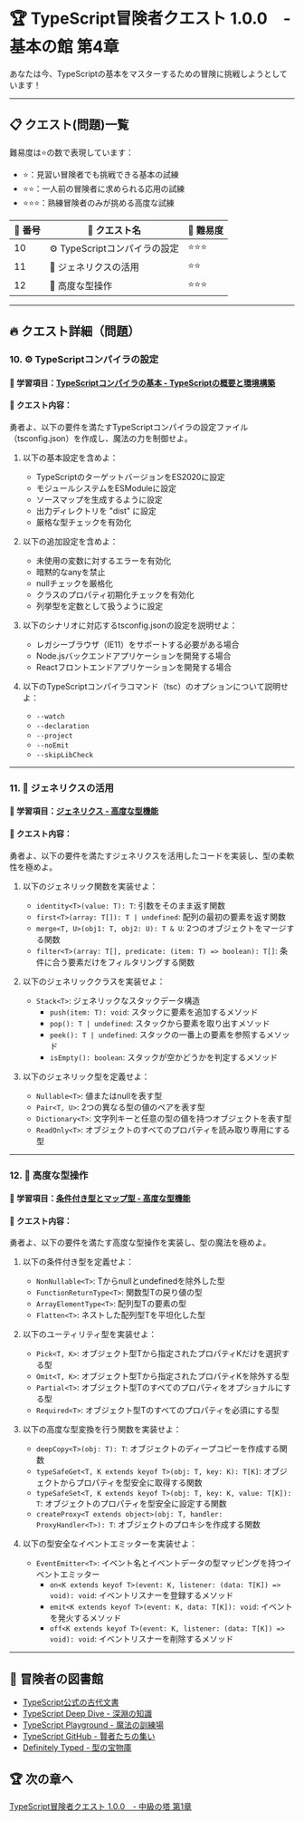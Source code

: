 # 🏆 TypeScript冒険者クエスト 1.0.0　- 基本の館 第4章

あなたは今、TypeScriptの基本をマスターするための冒険に挑戦しようとしています！

---

## 📋 クエスト(問題)一覧

難易度は⭐の数で表現しています：
- ⭐：見習い冒険者でも挑戦できる基本の試練
- ⭐⭐：一人前の冒険者に求められる応用の試練
- ⭐⭐⭐：熟練冒険者のみが挑める高度な試練

| 🔢 番号 | 📜 クエスト名 | 🎯 難易度 |
| ------- | ------------ | -------- |
| 10 | ⚙️ TypeScriptコンパイラの設定 | ⭐⭐⭐ |
| 11 | 🧩 ジェネリクスの活用 | ⭐⭐ |
| 12 | 🔮 高度な型操作 | ⭐⭐⭐ |

---

## 🔥 クエスト詳細（問題）

### **10. ⚙️ TypeScriptコンパイラの設定**

#### 🎯 学習項目：[TypeScriptコンパイラの基本 - TypeScriptの概要と環境構築](../guide.md)

#### 📜 クエスト内容：

勇者よ、以下の要件を満たすTypeScriptコンパイラの設定ファイル（tsconfig.json）を作成し、魔法の力を制御せよ。

1. 以下の基本設定を含めよ：
   - TypeScriptのターゲットバージョンをES2020に設定
   - モジュールシステムをESModuleに設定
   - ソースマップを生成するように設定
   - 出力ディレクトリを "dist" に設定
   - 厳格な型チェックを有効化

2. 以下の追加設定を含めよ：
   - 未使用の変数に対するエラーを有効化
   - 暗黙的なanyを禁止
   - nullチェックを厳格化
   - クラスのプロパティ初期化チェックを有効化
   - 列挙型を定数として扱うように設定

3. 以下のシナリオに対応するtsconfig.jsonの設定を説明せよ：
   - レガシーブラウザ（IE11）をサポートする必要がある場合
   - Node.jsバックエンドアプリケーションを開発する場合
   - Reactフロントエンドアプリケーションを開発する場合

4. 以下のTypeScriptコンパイラコマンド（tsc）のオプションについて説明せよ：
   - `--watch`
   - `--declaration`
   - `--project`
   - `--noEmit`
   - `--skipLibCheck`

---

### **11. 🧩 ジェネリクスの活用**

#### 🎯 学習項目：[ジェネリクス - 高度な型機能](../guide.md)

#### 📜 クエスト内容：

勇者よ、以下の要件を満たすジェネリクスを活用したコードを実装し、型の柔軟性を極めよ。

1. 以下のジェネリック関数を実装せよ：
   - `identity<T>(value: T): T`: 引数をそのまま返す関数
   - `first<T>(array: T[]): T | undefined`: 配列の最初の要素を返す関数
   - `merge<T, U>(obj1: T, obj2: U): T & U`: 2つのオブジェクトをマージする関数
   - `filter<T>(array: T[], predicate: (item: T) => boolean): T[]`: 条件に合う要素だけをフィルタリングする関数

2. 以下のジェネリッククラスを実装せよ：
   - `Stack<T>`: ジェネリックなスタックデータ構造
     - `push(item: T): void`: スタックに要素を追加するメソッド
     - `pop(): T | undefined`: スタックから要素を取り出すメソッド
     - `peek(): T | undefined`: スタックの一番上の要素を参照するメソッド
     - `isEmpty(): boolean`: スタックが空かどうかを判定するメソッド

3. 以下のジェネリック型を定義せよ：
   - `Nullable<T>`: 値またはnullを表す型
   - `Pair<T, U>`: 2つの異なる型の値のペアを表す型
   - `Dictionary<T>`: 文字列キーと任意の型の値を持つオブジェクトを表す型
   - `ReadOnly<T>`: オブジェクトのすべてのプロパティを読み取り専用にする型

---

### **12. 🔮 高度な型操作**

#### 🎯 学習項目：[条件付き型とマップ型 - 高度な型機能](../guide.md)

#### 📜 クエスト内容：

勇者よ、以下の要件を満たす高度な型操作を実装し、型の魔法を極めよ。

1. 以下の条件付き型を定義せよ：
   - `NonNullable<T>`: Tからnullとundefinedを除外した型
   - `FunctionReturnType<T>`: 関数型Tの戻り値の型
   - `ArrayElementType<T>`: 配列型Tの要素の型
   - `Flatten<T>`: ネストした配列型Tを平坦化した型

2. 以下のユーティリティ型を実装せよ：
   - `Pick<T, K>`: オブジェクト型Tから指定されたプロパティKだけを選択する型
   - `Omit<T, K>`: オブジェクト型Tから指定されたプロパティKを除外する型
   - `Partial<T>`: オブジェクト型Tのすべてのプロパティをオプショナルにする型
   - `Required<T>`: オブジェクト型Tのすべてのプロパティを必須にする型

3. 以下の高度な型変換を行う関数を実装せよ：
   - `deepCopy<T>(obj: T): T`: オブジェクトのディープコピーを作成する関数
   - `typeSafeGet<T, K extends keyof T>(obj: T, key: K): T[K]`: オブジェクトからプロパティを型安全に取得する関数
   - `typeSafeSet<T, K extends keyof T>(obj: T, key: K, value: T[K]): T`: オブジェクトのプロパティを型安全に設定する関数
   - `createProxy<T extends object>(obj: T, handler: ProxyHandler<T>): T`: オブジェクトのプロキシを作成する関数

4. 以下の型安全なイベントエミッターを実装せよ：
   - `EventEmitter<T>`: イベント名とイベントデータの型マッピングを持つイベントエミッター
     - `on<K extends keyof T>(event: K, listener: (data: T[K]) => void): void`: イベントリスナーを登録するメソッド
     - `emit<K extends keyof T>(event: K, data: T[K]): void`: イベントを発火するメソッド
     - `off<K extends keyof T>(event: K, listener: (data: T[K]) => void): void`: イベントリスナーを削除するメソッド

---

## 📖 冒険者の図書館

- [TypeScript公式の古代文書](https://www.typescriptlang.org/docs/)
- [TypeScript Deep Dive - 深淵の知識](https://basarat.gitbook.io/typescript/)
- [TypeScript Playground - 魔法の訓練場](https://www.typescriptlang.org/play)
- [TypeScript GitHub - 賢者たちの集い](https://github.com/microsoft/TypeScript)
- [Definitely Typed - 型の宝物庫](https://github.com/DefinitelyTyped/DefinitelyTyped)

## 🏆 次の章へ

[TypeScript冒険者クエスト 1.0.0　- 中級の塔 第1章](../intermediate/e-1.md)